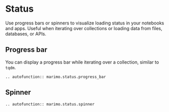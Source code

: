 # Status

Use progress bars or spinners to visualize loading status in your notebooks and
apps. Useful when iterating over collections or loading data from files,
databases, or APIs.

## Progress bar

You can display a progress bar while iterating over a collection, similar
to `tqdm`.

```{eval-rst}
.. autofunction:: marimo.status.progress_bar
```

## Spinner

```{eval-rst}
.. autofunction:: marimo.status.spinner
```

